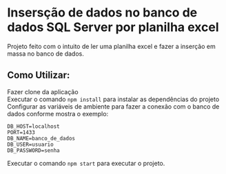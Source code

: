 # Insersção de dados no banco de dados SQL Server por planilha excel

Projeto feito com o intuito de ler uma planilha excel e fazer a inserção em massa no banco de dados.

## Como Utilizar:
Fazer clone da aplicação  
Executar o comando ```npm install``` para instalar as dependências do projeto  
Configurar as variáveis de ambiente para fazer a conexão com o banco de dados conforme mostra o exemplo:
```
DB_HOST=localhost
PORT=1433
DB_NAME=banco_de_dados
DB_USER=usuario
DB_PASSWORD=senha
```
Executar o comando ```npm start``` para executar o projeto.